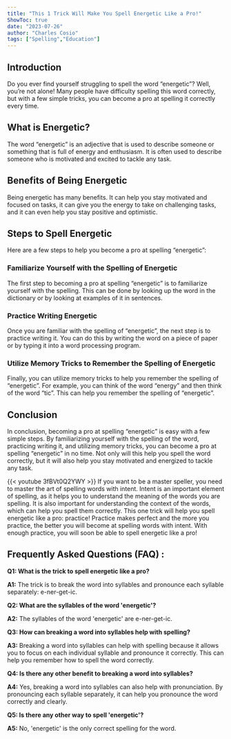 ```yaml
---
title: "This 1 Trick Will Make You Spell Energetic Like a Pro!"
ShowToc: true 
date: "2023-07-26"
author: "Charles Cosio" 
tags: ["Spelling","Education"]
---
```

## Introduction 
Do you ever find yourself struggling to spell the word “energetic”? Well, you’re not alone! Many people have difficulty spelling this word correctly, but with a few simple tricks, you can become a pro at spelling it correctly every time. 

## What is Energetic? 
The word “energetic” is an adjective that is used to describe someone or something that is full of energy and enthusiasm. It is often used to describe someone who is motivated and excited to tackle any task. 

## Benefits of Being Energetic 
Being energetic has many benefits. It can help you stay motivated and focused on tasks, it can give you the energy to take on challenging tasks, and it can even help you stay positive and optimistic. 

## Steps to Spell Energetic 
Here are a few steps to help you become a pro at spelling “energetic”: 

### Familiarize Yourself with the Spelling of Energetic 
The first step to becoming a pro at spelling “energetic” is to familiarize yourself with the spelling. This can be done by looking up the word in the dictionary or by looking at examples of it in sentences. 

### Practice Writing Energetic 
Once you are familiar with the spelling of “energetic”, the next step is to practice writing it. You can do this by writing the word on a piece of paper or by typing it into a word processing program. 

### Utilize Memory Tricks to Remember the Spelling of Energetic 
Finally, you can utilize memory tricks to help you remember the spelling of “energetic”. For example, you can think of the word “energy” and then think of the word “tic”. This can help you remember the spelling of “energetic”. 

## Conclusion 
In conclusion, becoming a pro at spelling “energetic” is easy with a few simple steps. By familiarizing yourself with the spelling of the word, practicing writing it, and utilizing memory tricks, you can become a pro at spelling “energetic” in no time. Not only will this help you spell the word correctly, but it will also help you stay motivated and energized to tackle any task.

{{< youtube 3fBVt0Q2YWY >}} 
If you want to be a master speller, you need to master the art of spelling words with intent. Intent is an important element of spelling, as it helps you to understand the meaning of the words you are spelling. It is also important for understanding the context of the words, which can help you spell them correctly. This one trick will help you spell energetic like a pro: practice! Practice makes perfect and the more you practice, the better you will become at spelling words with intent. With enough practice, you will soon be able to spell energetic like a pro!

## Frequently Asked Questions (FAQ) :
**Q1: What is the trick to spell energetic like a pro?**

**A1:** The trick is to break the word into syllables and pronounce each syllable separately: e-ner-get-ic.

**Q2: What are the syllables of the word 'energetic'?**

**A2:** The syllables of the word 'energetic' are e-ner-get-ic.

**Q3: How can breaking a word into syllables help with spelling?**

**A3:** Breaking a word into syllables can help with spelling because it allows you to focus on each individual syllable and pronounce it correctly. This can help you remember how to spell the word correctly.

**Q4: Is there any other benefit to breaking a word into syllables?**

**A4:** Yes, breaking a word into syllables can also help with pronunciation. By pronouncing each syllable separately, it can help you pronounce the word correctly and clearly.

**Q5: Is there any other way to spell 'energetic'?**

**A5:** No, 'energetic' is the only correct spelling for the word.





